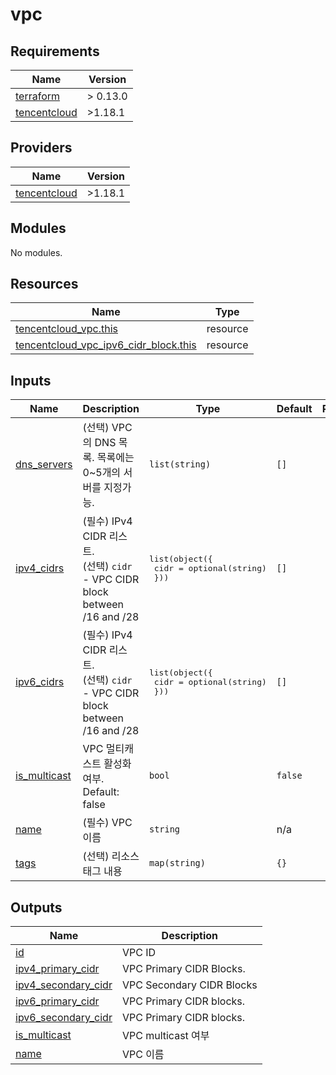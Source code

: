 # vpc

<!-- BEGINNING OF PRE-COMMIT-TERRAFORM DOCS HOOK -->
## Requirements

| Name | Version |
|------|---------|
| <a name="requirement_terraform"></a> [terraform](#requirement\_terraform) | > 0.13.0 |
| <a name="requirement_tencentcloud"></a> [tencentcloud](#requirement\_tencentcloud) | >1.18.1 |

## Providers

| Name | Version |
|------|---------|
| <a name="provider_tencentcloud"></a> [tencentcloud](#provider\_tencentcloud) | >1.18.1 |

## Modules

No modules.

## Resources

| Name | Type |
|------|------|
| [tencentcloud_vpc.this](https://registry.terraform.io/providers/tencentcloudstack/tencentcloud/latest/docs/resources/vpc) | resource |
| [tencentcloud_vpc_ipv6_cidr_block.this](https://registry.terraform.io/providers/tencentcloudstack/tencentcloud/latest/docs/resources/vpc_ipv6_cidr_block) | resource |

## Inputs

| Name | Description | Type | Default | Required |
|------|-------------|------|---------|:--------:|
| <a name="input_dns_servers"></a> [dns\_servers](#input\_dns\_servers) | (선택) VPC 의 DNS 목록. 목록에는 0~5개의 서버를 지정가능. | `list(string)` | `[]` | no |
| <a name="input_ipv4_cidrs"></a> [ipv4\_cidrs](#input\_ipv4\_cidrs) | (필수) IPv4 CIDR 리스트.<br>      (선택) `cidr` - VPC CIDR block between /16 and /28 | <pre>list(object({<br>    cidr = optional(string)<br>  }))</pre> | `[]` | no |
| <a name="input_ipv6_cidrs"></a> [ipv6\_cidrs](#input\_ipv6\_cidrs) | (필수) IPv4 CIDR 리스트.<br>      (선택) `cidr` - VPC CIDR block between /16 and /28 | <pre>list(object({<br>    cidr = optional(string)<br>  }))</pre> | `[]` | no |
| <a name="input_is_multicast"></a> [is\_multicast](#input\_is\_multicast) | VPC 멀티캐스트 활성화 여부. Default: false | `bool` | `false` | no |
| <a name="input_name"></a> [name](#input\_name) | (필수) VPC 이름 | `string` | n/a | yes |
| <a name="input_tags"></a> [tags](#input\_tags) | (선택) 리소스 태그 내용 | `map(string)` | `{}` | no |

## Outputs

| Name | Description |
|------|-------------|
| <a name="output_id"></a> [id](#output\_id) | VPC ID |
| <a name="output_ipv4_primary_cidr"></a> [ipv4\_primary\_cidr](#output\_ipv4\_primary\_cidr) | VPC Primary CIDR Blocks. |
| <a name="output_ipv4_secondary_cidr"></a> [ipv4\_secondary\_cidr](#output\_ipv4\_secondary\_cidr) | VPC Secondary CIDR Blocks |
| <a name="output_ipv6_primary_cidr"></a> [ipv6\_primary\_cidr](#output\_ipv6\_primary\_cidr) | VPC Primary CIDR blocks. |
| <a name="output_ipv6_secondary_cidr"></a> [ipv6\_secondary\_cidr](#output\_ipv6\_secondary\_cidr) | VPC Primary CIDR blocks. |
| <a name="output_is_multicast"></a> [is\_multicast](#output\_is\_multicast) | VPC multicast 여부 |
| <a name="output_name"></a> [name](#output\_name) | VPC 이름 |
<!-- END OF PRE-COMMIT-TERRAFORM DOCS HOOK -->
